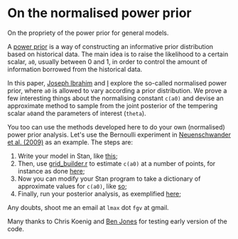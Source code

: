# On the normalised power prior
On the propriety of the power prior for general models.

A [power prior](https://onlinelibrary.wiley.com/doi/abs/10.1002/sim.6728) is a way of constructing an informative prior distribution based on historical data.
The main idea is to raise the likelihood to a certain scalar, `a0`, usually between 0 and 1, in order to control the amount of information borrowed from the historical data. 

In this paper, [Joseph Ibrahim](https://sph.unc.edu/adv_profile/joseph-g-ibrahim-phd/) and [I](https://lmfcarvalho.org/about/) explore the so-called normalised power prior, where `a0` is allowed to vary according a prior distribution.
We prove a few interesting things about the normalising constant `c(a0)` and devise an approximate method to sample from the joint posterior of the tempering scalar `a0`and the parameters of interest (`theta`).

You too can use the methods developed here to do your own (normalised) power prior analysis. 
Let's use the Bernoulli experiment in [Neuenschwander et al. (2009)](https://www.ncbi.nlm.nih.gov/pubmed/19735071) as an example.
The steps are:
1. Write your model in Stan, like [this](https://github.com/maxbiostat/propriety_power_priors/blob/master/code/stan/simple_Bernoulli_prior.stan);
2. Then, use [grid_builder.r](https://github.com/maxbiostat/propriety_power_priors/blob/master/code/grid_builder.r) to estimate `c(a0)` at a number of points, for instance as done [here](https://github.com/maxbiostat/propriety_power_priors/blob/master/code/simple_Bernoulli_estimate_c(a0).r);
3. Now you can modify your Stan program to take a dictionary of approximate values for `c(a0)`, like [so](https://github.com/maxbiostat/propriety_power_priors/blob/master/code/stan/simple_Bernoulli_posterior_normalised_approximate.stan);
4. Finally, run your posterior analysis, as exemplified [here](https://github.com/maxbiostat/propriety_power_priors/blob/master/code/simple_Bernoulli_posterior.r);

Any doubts, shoot me an email at `lmax` dot `fgv` at gmail.

Many thanks to Chris Koenig and [Ben Jones](https://www.plymouth.ac.uk/staff/ben-jones) for testing early version of the code.
